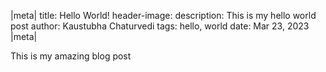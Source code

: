 |meta|
title: Hello World!
header-image: 
description: This is my hello world post
author: Kaustubha Chaturvedi
tags: hello, world
date: Mar 23, 2023
|meta|

This is my amazing blog post
